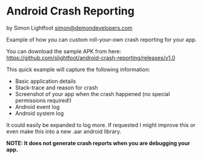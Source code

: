 # Android Crash Reporting
by Simon Lightfoot <simon@demondevelopers.com>

Example of how you can custom roll-your-own crash reporting for your app.

You can download the sample APK from here:
https://github.com/slightfoot/android-crash-reporting/releases/v1.0

This quick example will capture the following information:
*  Basic application details
*  Stack-trace and reason for crash
*  Screenshot of your app when the crash happened (no special permissions required!)
*  Android event log
*  Android system log

It could easily be expanded to log more. If requested I might improve this or
even make this into a new .aar android library.

__NOTE: It does not generate crash reports when you are debugging your app.__
